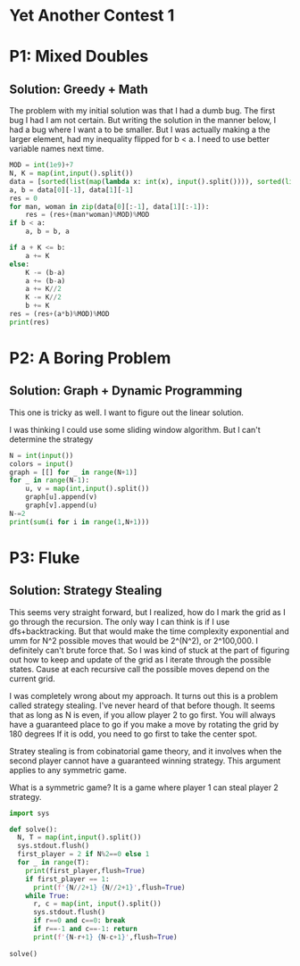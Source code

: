 # Yet Another Contest 1

# P1: Mixed Doubles

## Solution: Greedy + Math

The problem with my initial solution was that I had a dumb bug.  The first bug I had I am not certain. 
But writing the solution in the manner below, I had a bug where I want a to be smaller. But I was actually
making a the larger element, had my inequality flipped for b < a.  I need to use better variable names next time.

```py
MOD = int(1e9)+7
N, K = map(int,input().split())
data = [sorted(list(map(lambda x: int(x), input().split()))), sorted(list(map(lambda x: int(x), input().split())))]
a, b = data[0][-1], data[1][-1]
res = 0
for man, woman in zip(data[0][:-1], data[1][:-1]):
    res = (res+(man*woman)%MOD)%MOD
if b < a:
    a, b = b, a

if a + K <= b:
    a += K
else:
    K -= (b-a)
    a += (b-a)
    a += K//2
    K -= K//2
    b += K
res = (res+(a*b)%MOD)%MOD
print(res)
```

# P2: A Boring Problem

## Solution: Graph + Dynamic Programming

This one is tricky as well.  I want to figure out the linear solution.  

I was thinking I could use some sliding window algorithm.  But I can't determine the strategy


```py
N = int(input())
colors = input()
graph = [[] for _ in range(N+1)]
for _ in range(N-1):
    u, v = map(int,input().split())
    graph[u].append(v)
    graph[v].append(u)
N-=2
print(sum(i for i in range(1,N+1)))
```

# P3: Fluke

## Solution: Strategy Stealing 

This seems very straight forward, but I realized, how do I mark the grid as I go through the recursion. 
The only way I can think is if I use dfs+backtracking.  But that would make the time complexity
exponential and umm for N^2 possible moves that would be 2^(N^2), or 2^100,000.  I definitely can't brute
force that.  So I was kind of stuck at the part of figuring out how to keep and update of the grid as I 
iterate through the possible states.  Cause at each recursive call the possible moves depend on the 
current grid.  

I was completely wrong about my approach.  It turns out this is a problem called strategy stealing.  I've never 
heard of that before though.  It seems that as long as N is even, if you allow player 2 to go first.
You will always have a guaranteed place to go if you make a move by rotating the grid by 180 degrees
If it is odd, you need to go first to take the center spot. 

Stratey stealing is from cobinatorial game theory, and it involves when the second player cannot have 
a guaranteed winning strategy.  This argument applies to any symmetric game.  

What is a symmetric game? It is a game where player 1 can steal player 2 strategy.  

```py
import sys

def solve():
  N, T = map(int,input().split())
  sys.stdout.flush()
  first_player = 2 if N%2==0 else 1 
  for _ in range(T):
    print(first_player,flush=True)
    if first_player == 1:
      print(f'{N//2+1} {N//2+1}',flush=True)
    while True:
      r, c = map(int, input().split())
      sys.stdout.flush()
      if r==0 and c==0: break
      if r==-1 and c==-1: return
      print(f'{N-r+1} {N-c+1}',flush=True)
      
solve()
```